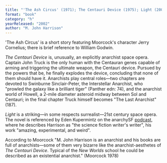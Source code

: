 ```yaml
---
title: "'The Ash Circus' (1971); The Centauri Device (1975); Light (2002)"
format: "book"
category: "h"
yearReleased: "2002"
author: "M. John Harrison"
---
```

'The Ash Circus' is a short story featuring Moorcock's  character Jerry Cornelius; there is brief reference to William Godwin.

_The Centauri Device_ is, unusually, an explicitly anarchist space opera. Captain John Truck is the only human with the Centauran genes capable of arming and triggering the ultimate weapon, the Centauri device. Pursued by the powers that be, he finally explodes the device, concluding that none of them should have it. Anarchists play central roles—two chapters are devoted to Swinburne Sinclair-Peter, the Interstellar Anarchist, who "prowled the galaxy like a brilliant tiger" (Panther edn: 74), and the anarchist world of Howell, a 2-mile diameter asteroid midway between Sol and Centauri; in the final chapter Truck himself becomes "The Last Anarchist" (187).

_Light_ is a striking—in some respects surrealist—21st century space opera. The novel is referenced by Eden Kupermintz on the anarchySF <a href="https://anchor.fm/anarchysf/episodes/Splendor--Misery--Time-and-Resistance-eekaia">podcast</a>, where he describes Harrison as "the science fiction writer's writer", his work "amazing, experimental, and weird". 

According to Moorcock "M. John Harrison is an  anarchist and his books are full of anarchists—some of them very bizarre like  the anarchist-aesthetes of _The Centauri Device_. Typical of the _New  Worlds_ school he could be described as an existential anarchist." (Moorcock  1978)
 
